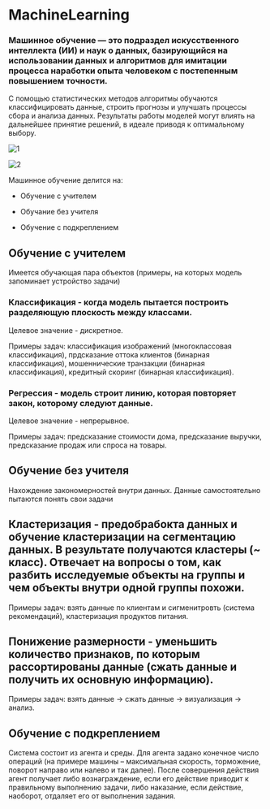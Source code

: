 # MachineLearning

### Машинное обучение — это подраздел искусственного интеллекта (ИИ) и наук о данных, базирующийся на использовании данных и алгоритмов для имитации процесса наработки опыта человеком с постепенным повышением точности.

С помощью статистических методов алгоритмы обучаются классифицировать данные, строить прогнозы и улучшать процессы сбора и анализа данных. Результаты работы моделей могут влиять на дальнейшее принятие решений, в идеале приводя к оптимальному выбору.

![1](https://i.vas3k.blog/7r9.jpg)

![2](https://s0.rbk.ru/v6_top_pics/media/img/0/69/756237500508690.jpeg)

Машинное обучение делится на:

- Обучение с учителем

- Обучание без учителя

- Обучение с подкреплением

## Обучение с учителем

Имеется обучающая пара объектов (примеры, на которых модель запоминает устройство задачи)

### Классификация - когда модель пытается построить разделяющую плоскость между классами.

Целевое значение - дискретное.

Примеры задач: классификация изображений (многоклассовая классификация), прдсказание оттока клиентов (бинарная классификация), мошеннические транзакции (бинарная классификация), кредитный скоринг (бинарная классификация).

### Регрессия - модель строит линию, которая повторяет закон, которому следуют данные.

Целевое значение - непрерывное.

Примеры задач: предсказание стоимости дома, предсказание выручки, предсказание продаж или спроса на товары.

## Обучение без учителя

Нахождение закономерностей внутри данных. Данные самостоятельно пытаются понять свои задачи

## Кластеризация - предобрабокта данных и обучение кластеризации на сегментацию данных. В результате получаются кластеры (~ класс). Отвечает на вопросы о том, как разбить исследуемые объекты на группы и чем объекты внутри одной группы похожи. 

Примеры задач: взять данные по клиентам и сигменитровть (система рекомендаций), кластеризация продуктов питания.

## Понижение размерности - уменьшить количество признаков, по которым рассортированы данные (сжать данные и получить их основную информацию).

Примеры задач: взять данные -> сжать данные -> визуализация -> анализ.

## Обучение с подкреплением

Система состоит из агента и среды. Для агента задано конечное число операций (на примере машины – максимальная скорость, торможение, поворот направо или налево и так далее). После совершения действия агент получает либо вознаграждение, если его действие приводит к правильному выполнению задачи, либо наказание, если действие, наоборот, отдаляет его от выполнения задания.
